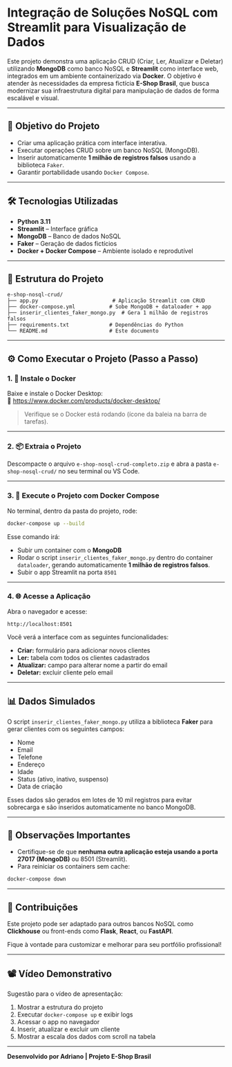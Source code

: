 # Integração de Soluções NoSQL com Streamlit para Visualização de Dados

Este projeto demonstra uma aplicação CRUD (Criar, Ler, Atualizar e Deletar) utilizando **MongoDB** como banco NoSQL e **Streamlit** como interface web, integrados em um ambiente containerizado via **Docker**. O objetivo é atender às necessidades da empresa fictícia **E-Shop Brasil**, que busca modernizar sua infraestrutura digital para manipulação de dados de forma escalável e visual.

---

## 🎯 Objetivo do Projeto

- Criar uma aplicação prática com interface interativa.
- Executar operações CRUD sobre um banco NoSQL (MongoDB).
- Inserir automaticamente **1 milhão de registros falsos** usando a biblioteca `Faker`.
- Garantir portabilidade usando `Docker Compose`.

---

## 🛠 Tecnologias Utilizadas

- **Python 3.11**
- **Streamlit** – Interface gráfica
- **MongoDB** – Banco de dados NoSQL
- **Faker** – Geração de dados fictícios
- **Docker + Docker Compose** – Ambiente isolado e reprodutível

---

## 📁 Estrutura do Projeto

```
e-shop-nosql-crud/
├── app.py                        # Aplicação Streamlit com CRUD
├── docker-compose.yml           # Sobe MongoDB + dataloader + app
├── inserir_clientes_faker_mongo.py  # Gera 1 milhão de registros falsos
├── requirements.txt             # Dependências do Python
└── README.md                    # Este documento
```

---

## ⚙️ Como Executar o Projeto (Passo a Passo)

### 1. 🐋 Instale o Docker

Baixe e instale o Docker Desktop:  
🔗 https://www.docker.com/products/docker-desktop/

> Verifique se o Docker está rodando (ícone da baleia na barra de tarefas).

---

### 2. 📦 Extraia o Projeto

Descompacte o arquivo `e-shop-nosql-crud-completo.zip` e abra a pasta `e-shop-nosql-crud/` no seu terminal ou VS Code.

---

### 3. 🚀 Execute o Projeto com Docker Compose

No terminal, dentro da pasta do projeto, rode:

```bash
docker-compose up --build
```

Esse comando irá:
- Subir um container com o **MongoDB**
- Rodar o script `inserir_clientes_faker_mongo.py` dentro do container `dataloader`, gerando automaticamente **1 milhão de registros falsos**.
- Subir o app Streamlit na porta `8501`

---

### 4. 🌐 Acesse a Aplicação

Abra o navegador e acesse:

```
http://localhost:8501
```

Você verá a interface com as seguintes funcionalidades:

- **Criar:** formulário para adicionar novos clientes
- **Ler:** tabela com todos os clientes cadastrados
- **Atualizar:** campo para alterar nome a partir do email
- **Deletar:** excluir cliente pelo email

---

## 📊 Dados Simulados

O script `inserir_clientes_faker_mongo.py` utiliza a biblioteca **Faker** para gerar clientes com os seguintes campos:

- Nome
- Email
- Telefone
- Endereço
- Idade
- Status (ativo, inativo, suspenso)
- Data de criação

Esses dados são gerados em lotes de 10 mil registros para evitar sobrecarga e são inseridos automaticamente no banco MongoDB.

---

## 📌 Observações Importantes

- Certifique-se de que **nenhuma outra aplicação esteja usando a porta 27017 (MongoDB)** ou 8501 (Streamlit).
- Para reiniciar os containers sem cache:

```bash
docker-compose down
```

---

## 🤝 Contribuições

Este projeto pode ser adaptado para outros bancos NoSQL como **Clickhouse** ou front-ends como **Flask**, **React**, ou **FastAPI**.

Fique à vontade para customizar e melhorar para seu portfólio profissional!

---

## 📽️ Vídeo Demonstrativo

Sugestão para o vídeo de apresentação:

1. Mostrar a estrutura do projeto
2. Executar `docker-compose up` e exibir logs
3. Acessar o app no navegador
4. Inserir, atualizar e excluir um cliente
5. Mostrar a escala dos dados com scroll na tabela

---

**Desenvolvido por Adriano | Projeto E-Shop Brasil**
